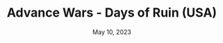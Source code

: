 ---
layout: nds
title: "Advance Wars - Days of Ruin (USA)"
categories:
 - approved
 - nds
 - universal
 - safe
tags:
- war
date: May 10, 2023
permalink: /games/advance-wars-dor/play/details
publisher: Nintend
id: advance-wars-dor
---